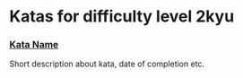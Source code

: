 # Katas for difficulty level 2kyu

### [Kata Name](http://kataURL)
Short description about kata, date of completion etc.